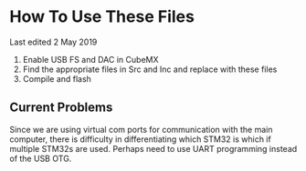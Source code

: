 # How To Use These Files
Last edited 2 May 2019  

1. Enable USB FS and DAC in CubeMX  
2. Find the appropriate files in Src and Inc and replace with these files  
3. Compile and flash

## Current Problems
Since we are using virtual com ports for communication with the main computer, there is difficulty in differentiating which STM32 is which if multiple STM32s are used. Perhaps need to use UART programming instead of the USB OTG.  
